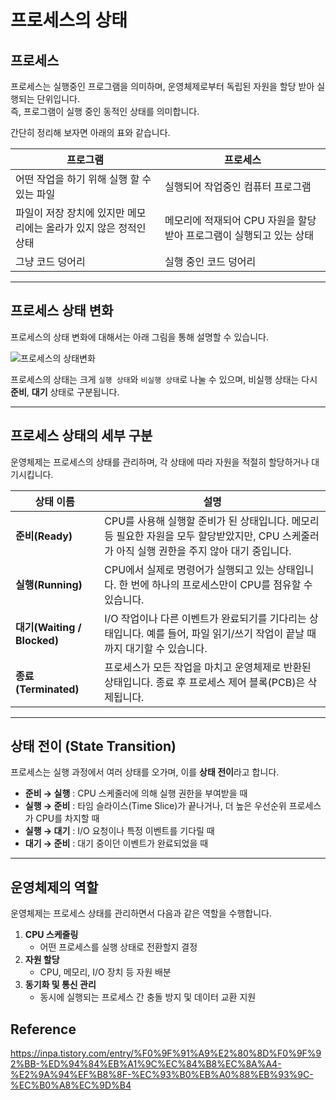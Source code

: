 # 프로세스의 상태

## 프로세스

프로세스는 실행중인 프로그램을 의미하며, 운영체제로부터 독립된 자원을 할당 받아 실행되는 단위입니다.  
즉, 프로그램이 실행 중인 동적인 상태를 의미합니다.

간단히 정리해 보자면 아래의 표와 같습니다.

| 프로그램                                 | 프로세스                                    |
|--------------------------------------|-----------------------------------------|
| 어떤 작업을 하기 위해 실행 할 수 있는 파일            | 실행되어 작업중인 컴퓨터 프로그램                      |
| 파일이 저장 장치에 있지만 메모리에는 올라가 있지 않은 정적인 상태 | 메모리에 적재되어 CPU 자원을 할당 받아 프로그램이 실행되고 있는 상태 |
| 그냥 코드 덩어리                            | 실행 중인 코드 덩어리                            |

---

## 프로세스 상태 변화

프로세스의 상태 변화에 대해서는 아래 그림을 통해 설명할 수 있습니다.

![프로세스의 상태변화](https://img1.daumcdn.net/thumb/R1280x0/?scode=mtistory2&fname=https%3A%2F%2Fblog.kakaocdn.net%2Fdna%2FKzEt6%2FbtqAgFbc2FS%2FAAAAAAAAAAAAAAAAAAAAAIoUsL-cU9vFbuIwBghWpct5lsTWOluOssKiyFeojkoK%2Fimg.png%3Fcredential%3DyqXZFxpELC7KVnFOS48ylbz2pIh7yKj8%26expires%3D1756652399%26allow_ip%3D%26allow_referer%3D%26signature%3D5Utnt%252FhUF3xaSDfa1CkXHXCEyko%253D)

프로세스의 상태는 크게 `실행 상태`와 `비실행 상태`로 나눌 수 있으며, 비실행 상태는 다시 **준비**, **대기** 상태로 구분됩니다.

---

## 프로세스 상태의 세부 구분

운영체제는 프로세스의 상태를 관리하며, 각 상태에 따라 자원을 적절히 할당하거나 대기시킵니다.

| 상태 이름 | 설명 |
|-----------|------|
| **준비(Ready)** | CPU를 사용해 실행할 준비가 된 상태입니다. 메모리 등 필요한 자원을 모두 할당받았지만, CPU 스케줄러가 아직 실행 권한을 주지 않아 대기 중입니다. |
| **실행(Running)** | CPU에서 실제로 명령어가 실행되고 있는 상태입니다. 한 번에 하나의 프로세스만이 CPU를 점유할 수 있습니다. |
| **대기(Waiting / Blocked)** | I/O 작업이나 다른 이벤트가 완료되기를 기다리는 상태입니다. 예를 들어, 파일 읽기/쓰기 작업이 끝날 때까지 대기할 수 있습니다. |
| **종료(Terminated)** | 프로세스가 모든 작업을 마치고 운영체제로 반환된 상태입니다. 종료 후 프로세스 제어 블록(PCB)은 삭제됩니다. |

---

## 상태 전이 (State Transition)

프로세스는 실행 과정에서 여러 상태를 오가며, 이를 **상태 전이**라고 합니다.

- **준비 → 실행** : CPU 스케줄러에 의해 실행 권한을 부여받을 때
- **실행 → 준비** : 타임 슬라이스(Time Slice)가 끝나거나, 더 높은 우선순위 프로세스가 CPU를 차지할 때
- **실행 → 대기** : I/O 요청이나 특정 이벤트를 기다릴 때
- **대기 → 준비** : 대기 중이던 이벤트가 완료되었을 때

---

## 운영체제의 역할

운영체제는 프로세스 상태를 관리하면서 다음과 같은 역할을 수행합니다.

1. **CPU 스케줄링**
	- 어떤 프로세스를 실행 상태로 전환할지 결정
2. **자원 할당**
	- CPU, 메모리, I/O 장치 등 자원 배분
3. **동기화 및 통신 관리**
	- 동시에 실행되는 프로세스 간 충돌 방지 및 데이터 교환 지원

## Reference

https://inpa.tistory.com/entry/%F0%9F%91%A9%E2%80%8D%F0%9F%92%BB-%ED%94%84%EB%A1%9C%EC%84%B8%EC%8A%A4-%E2%9A%94%EF%B8%8F-%EC%93%B0%EB%A0%88%EB%93%9C-%EC%B0%A8%EC%9D%B4
